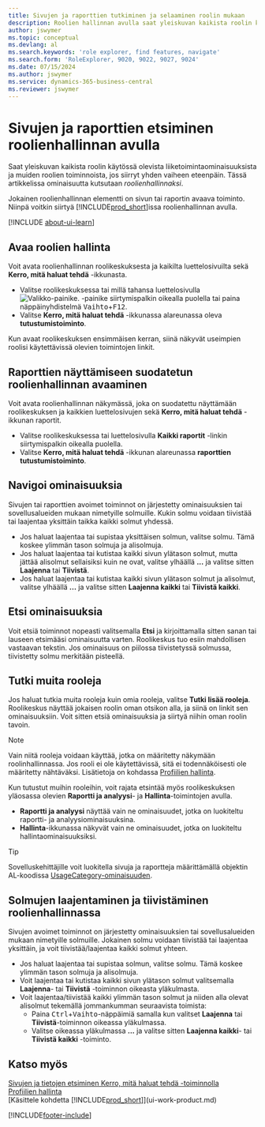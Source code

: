 ```yaml
---
title: Sivujen ja raporttien tutkiminen ja selaaminen roolin mukaan
description: Roolien hallinnan avulla saat yleiskuvan kaikista roolin käytössä olevista liiketoimintaominaisuuksista ja muiden roolien toiminnoista.
author: jswymer
ms.topic: conceptual
ms.devlang: al
ms.search.keywords: 'role explorer, find features, navigate'
ms.search.form: 'RoleExplorer, 9020, 9022, 9027, 9024'
ms.date: 07/15/2024
ms.author: jswymer
ms.service: dynamics-365-business-central
ms.reviewer: jswymer
---
```


# <a name="finding-pages-and-reports-with-the-role-explorer"></a>Sivujen ja raporttien etsiminen roolienhallinnan avulla

Saat yleiskuvan kaikista roolin käytössä olevista liiketoimintaominaisuuksista ja muiden roolien toiminnoista, jos siirryt yhden vaiheen eteenpäin. Tässä artikkelissa ominaisuutta kutsutaan *roolienhallinnaksi*.

Jokainen roolienhallinnan elementti on sivun tai raportin avaava toiminto. Niinpä voitkin siirtyä [!INCLUDE[prod_short](includes/prod_short.md)]issa roolienhallinnan avulla.

[!INCLUDE [about-ui-learn](includes/about-ui-learn.md)]

## <a name="open-the-role-explorer"></a>Avaa roolien hallinta

Voit avata roolienhallinnan roolikeskuksesta ja kaikilta luettelosivuilta sekä **Kerro, mitä haluat tehdä** -ikkunasta.

- Valitse roolikeskuksessa tai millä tahansa luettelosivulla ![Valikko-painike.](media/ui_menu_button.png "Valikko-painike") -painike siirtymispalkin oikealla puolella tai paina näppäinyhdistelmä <kbd>Vaihto</kbd>+<kbd>F12</kbd>.
- Valitse **Kerro, mitä haluat tehdä** -ikkunassa alareunassa oleva **tutustumistoiminto**.

Kun avaat roolikeskuksen ensimmäisen kerran, siinä näkyvät useimpien roolisi käytettävissä olevien toimintojen linkit.

## <a name="open-the-role-explorer-filtered-to-show-reports"></a>Raporttien näyttämiseen suodatetun roolienhallinnan avaaminen

Voit avata roolienhallinnan näkymässä, joka on suodatettu näyttämään roolikeskuksen ja kaikkien luettelosivujen sekä **Kerro, mitä haluat tehdä** -ikkunan raportit.

- Valitse roolikeskuksessa tai luettelosivulla **Kaikki raportit** -linkin siirtymispalkin oikealla puolella.
- Valitse **Kerro, mitä haluat tehdä** -ikkunan alareunassa **raporttien tutustumistoiminto**.

## <a name="navigate-features"></a>Navigoi ominaisuuksia

Sivujen tai raporttien avoimet toiminnot on järjestetty ominaisuuksien tai sovellusalueiden mukaan nimetyille solmuille. Kukin solmu voidaan tiivistää tai laajentaa yksittäin taikka kaikki solmut yhdessä.

- Jos haluat laajentaa tai supistaa yksittäisen solmun, valitse solmu. Tämä koskee ylimmän tason solmuja ja alisolmuja.
- Jos haluat laajentaa tai kutistaa kaikki sivun ylätason solmut, mutta jättää alisolmut sellaisiksi kuin ne ovat, valitse ylhäällä **...** ja valitse sitten **Laajenna** tai **Tiivistä**.
- Jos haluat laajentaa tai kutistaa kaikki sivun ylätason solmut ja alisolmut, valitse ylhäällä **...** ja valitse sitten **Laajenna kaikki** tai **Tiivistä kaikki**.

## <a name="search-for-features"></a>Etsi ominaisuuksia

Voit etsiä toiminnot nopeasti valitsemalla **Etsi** ja kirjoittamalla sitten sanan tai lauseen etsimääsi ominaisuutta varten. Roolikeskus tuo esiin mahdollisen vastaavan tekstin. Jos ominaisuus on piilossa tiivistetyssä solmussa, tiivistetty solmu merkitään pisteellä. 

## <a name="explore-other-roles"></a>Tutki muita rooleja

Jos haluat tutkia muita rooleja kuin omia rooleja, valitse **Tutki lisää rooleja**. Roolikeskus näyttää jokaisen roolin oman otsikon alla, ja siinä on linkit sen ominaisuuksiin. Voit sitten etsiä ominaisuuksia ja siirtyä niihin oman roolin tavoin.

> [!NOTE]
> Vain niitä rooleja voidaan käyttää, jotka on määritetty näkymään roolinhallinnassa. Jos rooli ei ole käytettävissä, sitä ei todennäköisesti ole määritetty nähtäväksi. Lisätietoja on kohdassa [Profiilien hallinta](admin-users-profiles-roles.md). 

Kun tutustut muihin rooleihin, voit rajata etsintää myös roolikeskuksen yläosassa olevien **Raportti ja analyysi**- ja **Hallinta**-toimintojen avulla.

- **Raportti ja analyysi** näyttää vain ne ominaisuudet, jotka on luokiteltu raportti- ja analyysiominaisuuksina.
- **Hallinta**-ikkunassa näkyvät vain ne ominaisuudet, jotka on luokiteltu hallintaominaisuuksiksi.

> [!TIP]
> Sovelluskehittäjille voit luokitella sivuja ja raportteja määrittämällä objektin AL-koodissa [UsageCategory-ominaisuuden](/dynamics365/business-central/dev-itpro/developer/properties/devenv-usagecategory-property).
<!--
 
## <a name="role-explorer-actions"></a>Role explorer actions

There a several actions along the top of the role explorer to help you locate features of your role and other roles.

|Action|Description|
|------|------|
|**All**|Shows all features that are related to the role.|
|**Find**|Lets you enter a word or phrase to quickly locate feature names that match.|
|**Explore more roles**|All business features that are available for all roles including your own. When exploring all roles, the other actions work the same way, except for all roles shown. **NOTE:** You can only access roles that are set up to show in role explorer. For more information, see [Manage Profiles](admin-users-profiles-roles.md).  |
|**Report & Analysis**|This action Shows only those features that are categorized as reports and analysis features.|
|**Administration**|Shows only those features that are categorized as administration features.|



<!--
Choose the **Find** action at the top of the role explorer to quickly locate feature names that contain a certain term.

Choose the **Explore more roles** action at the top of the role explorer to get an overview of all business features that are available for all roles including your own.

> [!NOTE]
> Only Role Center actions for profiles where the **Show in Role Explorer** check box is selected will appear on the extended version of the role explorer (shown with the **Explore more roles** action). For more information, see [Manage Profiles](admin-users-profiles-roles.md).
-->

## <a name="expand-and-collapse-nodes-on-the-role-explorer"></a>Solmujen laajentaminen ja tiivistäminen roolienhallinnassa

Sivujen avoimet toiminnot on järjestetty ominaisuuksien tai sovellusalueiden mukaan nimetyille solmuille. Jokainen solmu voidaan tiivistää tai laajentaa yksittäin, ja voit tiivistää/laajentaa kaikki solmut yhteen.

- Jos haluat laajentaa tai supistaa solmun, valitse solmu. Tämä koskee ylimmän tason solmuja ja alisolmuja.
- Voit laajentaa tai kutistaa kaikki sivun ylätason solmut valitsemalla **Laajenna**- tai **Tiivistä** -toiminnon oikeasta yläkulmasta.
- Voit laajentaa/tiivistää kaikki ylimmän tason solmut ja niiden alla olevat alisolmut tekemällä jommankumman seuraavista toimista:
  - Paina <kbd>Ctrl</kbd>+<kbd>Vaihto</kbd>-näppäimiä samalla kun valitset **Laajenna** tai **Tiivistä**-toiminnon oikeassa yläkulmassa.
  - Valitse oikeassa yläkulmassa **...** ja valitse sitten **Laajenna kaikki**- tai **Tiivistä kaikki** -toiminto.

## <a name="see-also"></a>Katso myös

[Sivujen ja tietojen etsiminen Kerro, mitä haluat tehdä -toiminnolla](ui-search.md)  
[Profiilien hallinta](admin-users-profiles-roles.md)  
[Käsittele kohdetta [!INCLUDE[prod_short](includes/prod_short.md)]](ui-work-product.md)  

[!INCLUDE[footer-include](includes/footer-banner.md)]
